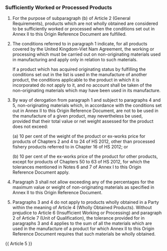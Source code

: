### Sufficiently Worked or Processed Products

1. For the purpose of subparagraph (b) of Article 2 (General Requirements), products which are not wholly obtained are considered to be sufficiently worked or processed when the conditions set out in Annex II to this Origin Reference Document are fulfilled.

2. The conditions referred to in paragraph 1 indicate, for all products covered by the United Kingdom-Viet Nam Agreement, the working or processing which must be carried out on non-originating materials used in manufacturing and apply only in relation to such materials.

    If a product which has acquired originating status by fulfilling the conditions set out in the list is used in the manufacture of another product, the conditions applicable to the product in which it is incorporated do not apply to it, and no account shall be taken of the non-originating materials which may have been used in its manufacture.

3. By way of derogation from paragraph 1 and subject to paragraphs 4 and 5, non-originating materials which, in accordance with the conditions set out in Annex II to this Origin Reference Document, are not to be used in the manufacture of a given product, may nevertheless be used, provided that their total value or net weight assessed for the product does not exceed:

    (a) 10 per cent of the weight of the product or ex-works price for products of Chapters 2 and 4 to 24 of HS 2012, other than processed fishery products referred to in Chapter 16 of HS 2012; or

    (b) 10 per cent of the ex-works price of the product for other products, except for products of Chapters 50 to 63 of HS 2012, for which the tolerances mentioned in Notes 6 and 7 of Annex I to this Origin Reference Document apply.

4. Paragraph 3 shall not allow exceeding any of the percentages for the maximum value or weight of non-originating materials as specified in Annex II to this Origin Reference Document.

5. Paragraphs 3 and 4 do not apply to products wholly obtained in a Party within the meaning of Article 4 (Wholly Obtained Products). Without prejudice to Article 6 (Insufficient Working or Processing) and paragraph 2 of Article 7 (Unit of Qualification), the tolerance provided for in paragraphs 3 and 4 applies to the sum of all the materials which are used in the manufacture of a product for which Annex II to this Origin Reference Document requires that such materials be wholly obtained.

{{ Article 5 }}
